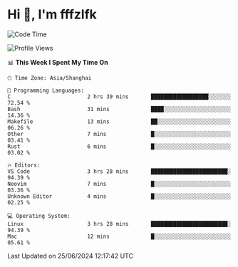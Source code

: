 # Hi 👋, I'm fffzlfk

<!--START_SECTION:waka-->
![Code Time](http://img.shields.io/badge/Code%20Time-707%20hrs%205%20mins-blue)

![Profile Views](http://img.shields.io/badge/Profile%20Views-0-blue)

📊 **This Week I Spent My Time On** 

```text
🕑︎ Time Zone: Asia/Shanghai

💬 Programming Languages: 
C                        2 hrs 39 mins       ██████████████████░░░░░░░   72.54 % 
Bash                     31 mins             ████░░░░░░░░░░░░░░░░░░░░░   14.36 % 
Makefile                 13 mins             ██░░░░░░░░░░░░░░░░░░░░░░░   06.26 % 
Other                    7 mins              █░░░░░░░░░░░░░░░░░░░░░░░░   03.41 % 
Rust                     6 mins              █░░░░░░░░░░░░░░░░░░░░░░░░   03.02 % 

🔥 Editors: 
VS Code                  3 hrs 28 mins       ████████████████████████░   94.39 % 
Neovim                   7 mins              █░░░░░░░░░░░░░░░░░░░░░░░░   03.36 % 
Unknown Editor           4 mins              █░░░░░░░░░░░░░░░░░░░░░░░░   02.25 % 

💻 Operating System: 
Linux                    3 hrs 28 mins       ████████████████████████░   94.39 % 
Mac                      12 mins             █░░░░░░░░░░░░░░░░░░░░░░░░   05.61 % 
```


 Last Updated on 25/06/2024 12:17:42 UTC
<!--END_SECTION:waka-->
